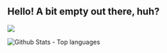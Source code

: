 ## Hello! A bit empty out there, huh?

![](https://komarev.com/ghpvc/?username=proudCobolWriter)


<img src="https://github-readme-stats.vercel.app/api/top-langs?username=proudCobolWriter&show_icons=true&layout=compact&title_color=2B5BBD&icon_color=1124BB&text_color=A1A1A1&bg_color=0,000000,130F40" alt="Github Stats - Top languages"/>
